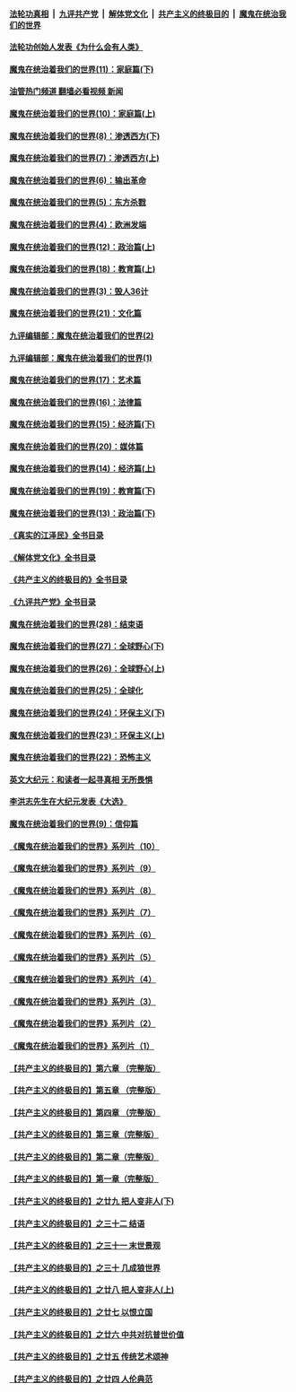 ####  [法轮功真相](../../../../basic/blob/master/README.md?t=02131212) &nbsp;|&nbsp; [九评共产党](../../../../9ping.md/blob/master/README.md?t=02131212) &nbsp;|&nbsp; [解体党文化](../../../../jtdwh.md/blob/master/README.md?t=02131212)  &nbsp;|&nbsp; [共产主义的终极目的](../../../../gczydzjmd.md/blob/master/README.md?t=02131212) &nbsp;|&nbsp; [魔鬼在统治我们的世界](../../../../mgztzwmdsj.md/blob/master/README.md?t=02131212) 

#### [法轮功创始人发表《为什么会有人类》](../pages/nsc422/n13912117.md?t=02131212) 

#### [魔鬼在统治着我们的世界(11)：家庭篇(下)](../pages/nsc422/n10440961.md?t=02131212) 

#### [油管热门频道 翻墙必看视频 新闻](http://129.146.143.75:81/youtube.html?02131212)

#### [魔鬼在统治着我们的世界(10)：家庭篇(上)](../pages/nsc422/n10435448.md?t=02131212) 

#### [魔鬼在统治着我们的世界(8)：渗透西方(下)](../pages/nsc422/n10429603.md?t=02131212) 

#### [魔鬼在统治着我们的世界(7)：渗透西方(上)](../pages/nsc422/n10426013.md?t=02131212) 

#### [魔鬼在统治着我们的世界(6)：输出革命](../pages/nsc422/n10421536.md?t=02131212) 

#### [魔鬼在统治着我们的世界(5)：东方杀戮](../pages/nsc422/n10417707.md?t=02131212) 

#### [魔鬼在统治着我们的世界(4)：欧洲发端](../pages/nsc422/n10414890.md?t=02131212) 

#### [魔鬼在统治着我们的世界(12)：政治篇(上)](../pages/nsc422/n10444576.md?t=02131212) 

#### [魔鬼在统治着我们的世界(18)：教育篇(上)](../pages/nsc422/n10526970.md?t=02131212) 

#### [魔鬼在统治着我们的世界(3)：毁人36计](../pages/nsc422/n10411583.md?t=02131212) 

#### [魔鬼在统治着我们的世界(21)：文化篇](../pages/nsc422/n10597706.md?t=02131212) 

#### [九评编辑部：魔鬼在统治着我们的世界(2)](../pages/nsc422/n10410036.md?t=02131212) 

#### [九评编辑部：魔鬼在统治着我们的世界(1)](../pages/nsc422/n10406825.md?t=02131212) 

#### [魔鬼在统治着我们的世界(17)：艺术篇](../pages/nsc422/n10499093.md?t=02131212) 

#### [魔鬼在统治着我们的世界(16)：法律篇](../pages/nsc422/n10485969.md?t=02131212) 

#### [魔鬼在统治着我们的世界(15)：经济篇(下)](../pages/nsc422/n10469975.md?t=02131212) 

#### [魔鬼在统治着我们的世界(20)：媒体篇](../pages/nsc422/n10586579.md?t=02131212) 

#### [魔鬼在统治着我们的世界(14)：经济篇(上)](../pages/nsc422/n10457370.md?t=02131212) 

#### [魔鬼在统治着我们的世界(19)：教育篇(下)](../pages/nsc422/n10564808.md?t=02131212) 

#### [魔鬼在统治着我们的世界(13)：政治篇(下)](../pages/nsc422/n10448270.md?t=02131212) 

#### [《真实的江泽民》全书目录](../pages/nsc422/n13721399.md?t=02131212) 

#### [《解体党文化》全书目录](../pages/nsc422/n13721157.md?t=02131212) 

#### [《共产主义的终极目的》全书目录](../pages/nsc422/n13721048.md?t=02131212) 

#### [《九评共产党》全书目录](../pages/nsc422/n13708085.md?t=02131212) 

#### [魔鬼在统治着我们的世界(28)：结束语](../pages/nsc422/n10936246.md?t=02131212) 

#### [魔鬼在统治着我们的世界(27)：全球野心(下)](../pages/nsc422/n10928319.md?t=02131212) 

#### [魔鬼在统治着我们的世界(26)：全球野心(上)](../pages/nsc422/n10900318.md?t=02131212) 

#### [魔鬼在统治着我们的世界(25)：全球化](../pages/nsc422/n10788205.md?t=02131212) 

#### [魔鬼在统治着我们的世界(24)：环保主义(下)](../pages/nsc422/n10695307.md?t=02131212) 

#### [魔鬼在统治着我们的世界(23)：环保主义(上)](../pages/nsc422/n10688613.md?t=02131212) 

#### [魔鬼在统治着我们的世界(22)：恐怖主义](../pages/nsc422/n10614727.md?t=02131212) 

#### [英文大纪元：和读者一起寻真相 无所畏惧](../pages/nsc422/n12542027.md?t=02131212) 

#### [李洪志先生在大纪元发表《大选》](../pages/nsc422/n12534746.md?t=02131212) 

#### [魔鬼在统治着我们的世界(9)：信仰篇](../pages/nsc422/n10432159.md?t=02131212) 

#### [《魔鬼在统治着我们的世界》系列片（10）](../pages/nsc422/n12292670.md?t=02131212) 

#### [《魔鬼在统治着我们的世界》系列片（9）](../pages/nsc422/n12290859.md?t=02131212) 

#### [《魔鬼在统治着我们的世界》系列片（8）](../pages/nsc422/n12287445.md?t=02131212) 

#### [《魔鬼在统治着我们的世界》系列片（7）](../pages/nsc422/n12283425.md?t=02131212) 

#### [《魔鬼在统治着我们的世界》系列片（6）](../pages/nsc422/n12282314.md?t=02131212) 

#### [《魔鬼在统治着我们的世界》系列片（5）](../pages/nsc422/n12281419.md?t=02131212) 

#### [《魔鬼在统治着我们的世界》系列片（4）](../pages/nsc422/n12274024.md?t=02131212) 

#### [《魔鬼在统治着我们的世界》系列片（3）](../pages/nsc422/n12271322.md?t=02131212) 

#### [《魔鬼在统治着我们的世界》系列片（2）](../pages/nsc422/n12269049.md?t=02131212) 

#### [《魔鬼在统治着我们的世界》系列片（1）](../pages/nsc422/n12267575.md?t=02131212) 

#### [【共产主义的终极目的】第六章 （完整版）](../pages/nsc422/n11428913.md?t=02131212) 

#### [【共产主义的终极目的】第五章 （完整版）](../pages/nsc422/n11428912.md?t=02131212) 

#### [【共产主义的终极目的】第四章 （完整版）](../pages/nsc422/n11428907.md?t=02131212) 

#### [【共产主义的终极目的】第三章（完整版）](../pages/nsc422/n11428848.md?t=02131212) 

#### [【共产主义的终极目的】第二章（完整版）](../pages/nsc422/n11428831.md?t=02131212) 

#### [【共产主义的终极目的】第一章（完整版）](../pages/nsc422/n11417651.md?t=02131212) 

#### [【共产主义的终极目的】之廿九 把人变非人(下)](../pages/nsc422/n11344140.md?t=02131212) 

#### [【共产主义的终极目的】之三十二 结语](../pages/nsc422/n11360535.md?t=02131212) 

#### [【共产主义的终极目的】之三十一 末世景观](../pages/nsc422/n11351129.md?t=02131212) 

#### [【共产主义的终极目的】之三十 几成狼世界](../pages/nsc422/n11348280.md?t=02131212) 

#### [【共产主义的终极目的】之廿八 把人变非人(上)](../pages/nsc422/n11340492.md?t=02131212) 

#### [【共产主义的终极目的】之廿七 以恨立国](../pages/nsc422/n11336944.md?t=02131212) 

#### [【共产主义的终极目的】之廿六 中共对抗普世价值](../pages/nsc422/n11324785.md?t=02131212) 

#### [【共产主义的终极目的】之廿五 传统艺术颂神](../pages/nsc422/n11296396.md?t=02131212) 

#### [【共产主义的终极目的】之廿四 人伦典范](../pages/nsc422/n11296397.md?t=02131212) 

<img src='http://gfw-breaker.win/goodnews/indexes/nsc422.md' width='0px' height='0px'/>
